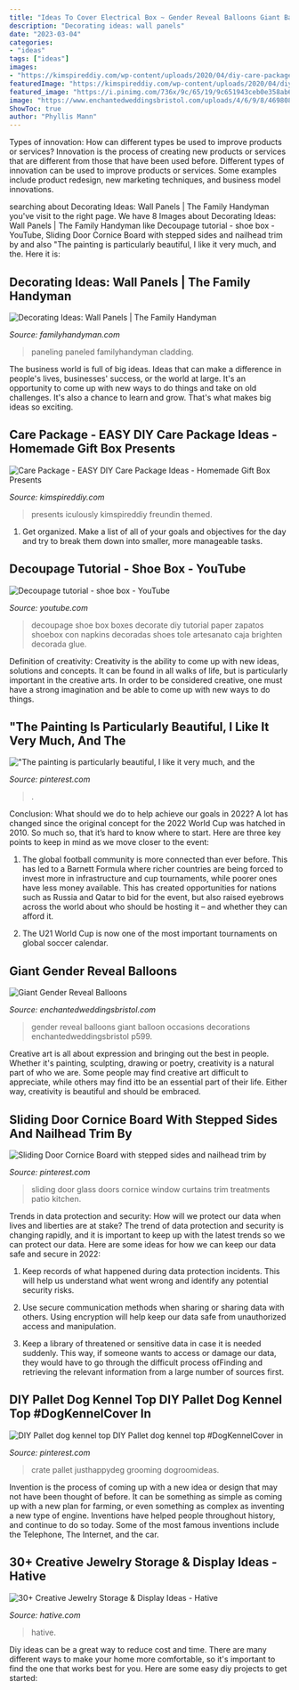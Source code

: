 ```yaml
---
title: "Ideas To Cover Electrical Box ~ Gender Reveal Balloons Giant Balloon Occasions Decorations Enchantedweddingsbristol P599"
description: "Decorating ideas: wall panels"
date: "2023-03-04"
categories:
- "ideas"
tags: ["ideas"]
images:
- "https://kimspireddiy.com/wp-content/uploads/2020/04/diy-care-package-red-88.jpg"
featuredImage: "https://kimspireddiy.com/wp-content/uploads/2020/04/diy-care-package-red-88.jpg"
featured_image: "https://i.pinimg.com/736x/9c/65/19/9c651943ceb0e358ab6c8331e7263b3f.jpg"
image: "https://www.enchantedweddingsbristol.com/uploads/4/6/9/8/46980855/s542440728562510073_p599_i9_w2560.jpeg"
ShowToc: true
author: "Phyllis Mann"
---
```



Types of innovation: How can different types be used to improve products or services?
Innovation is the process of creating new products or services that are different from those that have been used before. Different types of innovation can be used to improve products or services. Some examples include product redesign, new marketing techniques, and business model innovations.

	

		
searching about Decorating Ideas: Wall Panels | The Family Handyman you've visit to the right page. We have 8 Images about Decorating Ideas: Wall Panels | The Family Handyman like Decoupage tutorial - shoe box - YouTube, Sliding Door Cornice Board with stepped sides and nailhead trim by and also &quot;The painting is particularly beautiful, I like it very much, and the. Here it is:
		
    
## Decorating Ideas: Wall Panels | The Family Handyman

<img loading=lazy src="https://cdn2.tmbi.com/TFH/Projects/FH07NOV_TRAWAL_01.JPG" onerror="this.onerror=null;this.src='https://tse4.mm.bing.net/th?id=OIP.n1Ksug-aVO-GkyzdI0bcyAHaHa&amp;pid=15.1';" alt="Decorating Ideas: Wall Panels | The Family Handyman">

_Source: familyhandyman.com_

>paneling paneled familyhandyman cladding. 

	

The business world is full of big ideas. Ideas that can make a difference in people's lives, businesses' success, or the world at large. It's an opportunity to come up with new ways to do things and take on old challenges. It's also a chance to learn and grow. That's what makes big ideas so exciting.

    
## Care Package - EASY DIY Care Package Ideas - Homemade Gift Box Presents

<img loading=lazy src="https://kimspireddiy.com/wp-content/uploads/2020/04/diy-care-package-red-88.jpg" onerror="this.onerror=null;this.src='https://tse1.mm.bing.net/th?id=OIP.safvaBhb-5QY3ZfOxyx41gHaNM&amp;pid=15.1';" alt="Care Package - EASY DIY Care Package Ideas - Homemade Gift Box Presents">

_Source: kimspireddiy.com_

>presents iculously kimspireddiy freundin themed. 

	

1. Get organized. Make a list of all of your goals and objectives for the day and try to break them down into smaller, more manageable tasks.

    
## Decoupage Tutorial - Shoe Box - YouTube

<img loading=lazy src="http://i.ytimg.com/vi/5lqnA-bvqPQ/maxresdefault.jpg" onerror="this.onerror=null;this.src='https://tse1.mm.bing.net/th?id=OIP.wfAkIoG4yGTR5xo_-sTfbwHaEK&amp;pid=15.1';" alt="Decoupage tutorial - shoe box - YouTube">

_Source: youtube.com_

>decoupage shoe box boxes decorate diy tutorial paper zapatos shoebox con napkins decoradas shoes tole artesanato caja brighten decorada glue. 

	

Definition of creativity:
Creativity is the ability to come up with new ideas, solutions and concepts. It can be found in all walks of life, but is particularly important in the creative arts. In order to be considered creative, one must have a strong imagination and be able to come up with new ways to do things.

    
## &quot;The Painting Is Particularly Beautiful, I Like It Very Much, And The

<img loading=lazy src="https://i.pinimg.com/736x/9c/65/19/9c651943ceb0e358ab6c8331e7263b3f.jpg" onerror="this.onerror=null;this.src='https://tse4.mm.bing.net/th?id=OIP.CS0btcOrrSG7L1j2ZmBoewAAAA&amp;pid=15.1';" alt="&quot;The painting is particularly beautiful, I like it very much, and the">

_Source: pinterest.com_

>. 

	

Conclusion: What should we do to help achieve our goals in 2022?
A lot has changed since the original concept for the 2022 World Cup was hatched in 2010. So much so, that it’s hard to know where to start. Here are three key points to keep in mind as we move closer to the event:
1. The global football community is more connected than ever before. This has led to a Barnett Formula where richer countries are being forced to invest more in infrastructure and cup tournaments, while poorer ones have less money available. This has created opportunities for nations such as Russia and Qatar to bid for the event, but also raised eyebrows across the world about who should be hosting it – and whether they can afford it.

2. The U21 World Cup is now one of the most important tournaments on global soccer calendar.

    
## Giant Gender Reveal Balloons

<img loading=lazy src="https://www.enchantedweddingsbristol.com/uploads/4/6/9/8/46980855/s542440728562510073_p599_i9_w2560.jpeg" onerror="this.onerror=null;this.src='https://tse1.mm.bing.net/th?id=OIP.WK8zeFoO3wwGcYp1J-lTVAHaJ3&amp;pid=15.1';" alt="Giant Gender Reveal Balloons">

_Source: enchantedweddingsbristol.com_

>gender reveal balloons giant balloon occasions decorations enchantedweddingsbristol p599. 

	

Creative art is all about expression and bringing out the best in people. Whether it's painting, sculpting, drawing or poetry, creativity is a natural part of who we are. Some people may find creative art difficult to appreciate, while others may find itto be an essential part of their life. Either way, creativity is beautiful and should be embraced.

    
## Sliding Door Cornice Board With Stepped Sides And Nailhead Trim By

<img loading=lazy src="https://i.pinimg.com/736x/95/05/84/950584235b4f8e0e38ed2aafccf8a799.jpg" onerror="this.onerror=null;this.src='https://tse4.mm.bing.net/th?id=OIP.K_rNsYWppJVvKEOyxUxvIwHaJN&amp;pid=15.1';" alt="Sliding Door Cornice Board with stepped sides and nailhead trim by">

_Source: pinterest.com_

>sliding door glass doors cornice window curtains trim treatments patio kitchen. 

	

Trends in data protection and security: How will we protect our data when lives and liberties are at stake?
The trend of data protection and security is changing rapidly, and it is important to keep up with the latest trends so we can protect our data. Here are some ideas for how we can keep our data safe and secure in 2022:
1. Keep records of what happened during data protection incidents. This will help us understand what went wrong and identify any potential security risks.

2. Use secure communication methods when sharing or sharing data with others. Using encryption will help keep our data safe from unauthorized access and manipulation.

3. Keep a library of threatened or sensitive data in case it is needed suddenly. This way, if someone wants to access or damage our data, they would have to go through the difficult process ofFinding and retrieving the relevant information from a large number of sources first.


    
## DIY Pallet Dog Kennel Top DIY Pallet Dog Kennel Top #DogKennelCover In

<img loading=lazy src="https://i.pinimg.com/736x/a4/ee/22/a4ee2251896d165b8004d6bb8ba087ce.jpg" onerror="this.onerror=null;this.src='https://tse2.mm.bing.net/th?id=OIP.wfLInsii-OACMpxQqZN1uAHaNK&amp;pid=15.1';" alt="DIY Pallet dog kennel top DIY Pallet dog kennel top #DogKennelCover in">

_Source: pinterest.com_

>crate pallet justhappydeg grooming dogroomideas. 

	

Invention is the process of coming up with a new idea or design that may not have been thought of before. It can be something as simple as coming up with a new plan for farming, or even something as complex as inventing a new type of engine. Inventions have helped people throughout history, and continue to do so today. Some of the most famous inventions include the Telephone, The Internet, and the car.

    
## 30+ Creative Jewelry Storage &amp; Display Ideas - Hative

<img loading=lazy src="https://hative.com/wp-content/uploads/2015/01/jewelry-storage-display-ideas/19-closet-jewlery-storage.jpg" onerror="this.onerror=null;this.src='https://tse3.mm.bing.net/th?id=OIP.CcOPw0UBFo31M4naFHWcrwHaLH&amp;pid=15.1';" alt="30+ Creative Jewelry Storage &amp; Display Ideas - Hative">

_Source: hative.com_

>hative. 

	

Diy ideas can be a great way to reduce cost and time. There are many different ways to make your home more comfortable, so it's important to find the one that works best for you. Here are some easy diy projects to get started: 

